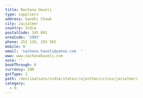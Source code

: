 ```yaml
---
title: Nachana Haveli
type: suppliers
address: Gandhi Chowk
city: Jaisalmer
country: India
postalCode: 345 001
areaCode: '2992'
phone: 252 110, 255 565
mobile: 0
email: 'nachana_haveli@yahoo.com  '
www: www.nachanahaveli.com
note: ''
bookThrough: 0
currency: INR
gstType: 1
path: /destinations/india/states/rajasthan/cities/jaisalmer/
category:
  - H
---
```


